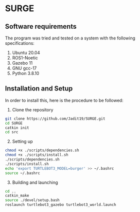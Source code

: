 # SURGE

## Software requirements
The program was tried and tested on a system with the following specifications:

1. Ubuntu 20.04
2. ROS1-Noetic
3. Gazebo 11
4. GNU gcc-17
5. Python 3.8.10

## Installation and Setup
In order to install this, here is the procedure to be followed:

1. Clone the repository

```sh
git clone https://github.com/Jadit19/SURGE.git
cd SURGE
catkin init
cd src
```

2. Setting up
```sh
chmod +x ./scripts/dependencies.sh
chmod +x ./scripts/install.sh
./scripts/dependencies.sh
./scripts/install.sh
echo 'export TURTLEBOT3_MODEL=burger' >> ~/.bashrc
source ~/.bashrc
```

3. Building and launching

```sh
cd ..
catkin_make
source ./devel/setup.bash
roslaunch turtlebot3_gazebo turtlebot3_world.launch
```
